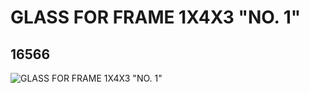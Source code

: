 # GLASS FOR FRAME 1X4X3 "NO. 1"
## 16566
![GLASS FOR FRAME 1X4X3 "NO. 1"](https://lc-www-live-s.legocdn.com/media/bricks/5/2/6062234.jpg)